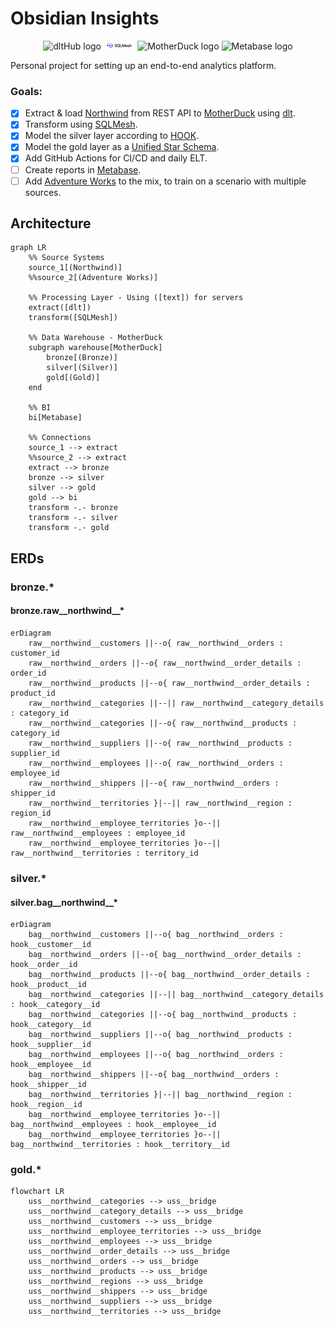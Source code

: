 # Obsidian Insights
<p style="text-align: center; margin: 0;">
    <img src="https://cdn.sanity.io/images/nsq559ov/production/7f85e56e715b847c5519848b7198db73f793448d-82x25.svg?w=2000&auto=format" alt="dltHub logo" width="10%" height="10%">
    <img src="https://github.com/TobikoData/sqlmesh/blob/main/docs/readme/sqlmesh.png?raw=true" alt="SQLMesh logo" width="10%" height="10%">
    <img src="https://mma.prnewswire.com/media/1946939/MotherDuck_Logo.jpg?w=200" alt="MotherDuck logo" width="10%" height="10%">
    <img src="https://www.metabase.com/images/logo-with-wordmark.svg" alt="Metabase logo" width="10%" height="10%">
</p>


Personal project for setting up an end-to-end analytics platform.

### Goals:
- [x] Extract & load [Northwind](https://demodata.grapecity.com/#NorthWind) from REST API to [MotherDuck](https://www.motherduck.com) using [dlt](https://www.dlthub.com).
- [x] Transform using [SQLMesh](https://www.sqlmesh.com).
- [x] Model the silver layer according to [HOOK](https://hookcookbook.substack.com/).
- [x] Model the gold layer as a [Unified Star Schema](https://www.amazon.com/Unified-Star-Schema-Resilient-Warehouse/dp/163462887X).
- [x] Add GitHub Actions for CI/CD and daily ELT.
- [ ] Create reports in [Metabase](https://www.metabase.com/).
- [ ] Add [Adventure Works](https://demodata.grapecity.com/#AdventureWorks) to the mix, to train on a scenario with multiple sources.

## Architecture
```mermaid
graph LR
    %% Source Systems
    source_1[(Northwind)]
    %%source_2[(Adventure Works)]
    
    %% Processing Layer - Using ([text]) for servers
    extract([dlt])
    transform([SQLMesh])
    
    %% Data Warehouse - MotherDuck
    subgraph warehouse[MotherDuck]
        bronze[(Bronze)]
        silver[(Silver)]
        gold[(Gold)]
    end
    
    %% BI
    bi[Metabase]
    
    %% Connections
    source_1 --> extract
    %%source_2 --> extract
    extract --> bronze
    bronze --> silver
    silver --> gold
    gold --> bi
    transform -.- bronze
    transform -.- silver
    transform -.- gold
```

## ERDs
### bronze.*
#### bronze.raw__northwind__*
```mermaid
erDiagram
    raw__northwind__customers ||--o{ raw__northwind__orders : customer_id
    raw__northwind__orders ||--o{ raw__northwind__order_details : order_id
    raw__northwind__products ||--o{ raw__northwind__order_details : product_id
    raw__northwind__categories ||--|| raw__northwind__category_details : category_id
    raw__northwind__categories ||--o{ raw__northwind__products : category_id
    raw__northwind__suppliers ||--o{ raw__northwind__products : supplier_id
    raw__northwind__employees ||--o{ raw__northwind__orders : employee_id
    raw__northwind__shippers ||--o{ raw__northwind__orders : shipper_id
    raw__northwind__territories }|--|| raw__northwind__region : region_id
    raw__northwind__employee_territories }o--|| raw__northwind__employees : employee_id
    raw__northwind__employee_territories }o--|| raw__northwind__territories : territory_id
```

### silver.*
#### silver.bag__northwind__*
```mermaid
erDiagram
    bag__northwind__customers ||--o{ bag__northwind__orders : hook__customer__id
    bag__northwind__orders ||--o{ bag__northwind__order_details : hook__order__id
    bag__northwind__products ||--o{ bag__northwind__order_details : hook__product__id
    bag__northwind__categories ||--|| bag__northwind__category_details : hook__category__id
    bag__northwind__categories ||--o{ bag__northwind__products : hook__category__id
    bag__northwind__suppliers ||--o{ bag__northwind__products : hook__supplier__id
    bag__northwind__employees ||--o{ bag__northwind__orders : hook__employee__id
    bag__northwind__shippers ||--o{ bag__northwind__orders : hook__shipper__id
    bag__northwind__territories }|--|| bag__northwind__region : hook__region__id
    bag__northwind__employee_territories }o--|| bag__northwind__employees : hook__employee__id
    bag__northwind__employee_territories }o--|| bag__northwind__territories : hook__territory__id
```

### gold.*
```mermaid
flowchart LR
    uss__northwind__categories --> uss__bridge
    uss__northwind__category_details --> uss__bridge
    uss__northwind__customers --> uss__bridge
    uss__northwind__employee_territories --> uss__bridge
    uss__northwind__employees --> uss__bridge
    uss__northwind__order_details --> uss__bridge
    uss__northwind__orders --> uss__bridge
    uss__northwind__products --> uss__bridge
    uss__northwind__regions --> uss__bridge
    uss__northwind__shippers --> uss__bridge
    uss__northwind__suppliers --> uss__bridge
    uss__northwind__territories --> uss__bridge
```
